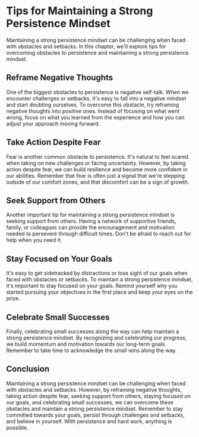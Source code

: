 Tips for Maintaining a Strong Persistence Mindset
=================================================================================================

Maintaining a strong persistence mindset can be challenging when faced with obstacles and setbacks. In this chapter, we'll explore tips for overcoming obstacles to persistence and maintaining a strong persistence mindset.

Reframe Negative Thoughts
-------------------------

One of the biggest obstacles to persistence is negative self-talk. When we encounter challenges or setbacks, it's easy to fall into a negative mindset and start doubting ourselves. To overcome this obstacle, try reframing negative thoughts into positive ones. Instead of focusing on what went wrong, focus on what you learned from the experience and how you can adjust your approach moving forward.

Take Action Despite Fear
------------------------

Fear is another common obstacle to persistence. It's natural to feel scared when taking on new challenges or facing uncertainty. However, by taking action despite fear, we can build resilience and become more confident in our abilities. Remember that fear is often just a signal that we're stepping outside of our comfort zones, and that discomfort can be a sign of growth.

Seek Support from Others
------------------------

Another important tip for maintaining a strong persistence mindset is seeking support from others. Having a network of supportive friends, family, or colleagues can provide the encouragement and motivation needed to persevere through difficult times. Don't be afraid to reach out for help when you need it.

Stay Focused on Your Goals
--------------------------

It's easy to get sidetracked by distractions or lose sight of our goals when faced with obstacles or setbacks. To maintain a strong persistence mindset, it's important to stay focused on your goals. Remind yourself why you started pursuing your objectives in the first place and keep your eyes on the prize.

Celebrate Small Successes
-------------------------

Finally, celebrating small successes along the way can help maintain a strong persistence mindset. By recognizing and celebrating our progress, we build momentum and motivation towards our long-term goals. Remember to take time to acknowledge the small wins along the way.

Conclusion
----------

Maintaining a strong persistence mindset can be challenging when faced with obstacles and setbacks. However, by reframing negative thoughts, taking action despite fear, seeking support from others, staying focused on our goals, and celebrating small successes, we can overcome these obstacles and maintain a strong persistence mindset. Remember to stay committed towards your goals, persist through challenges and setbacks, and believe in yourself. With persistence and hard work, anything is possible.
